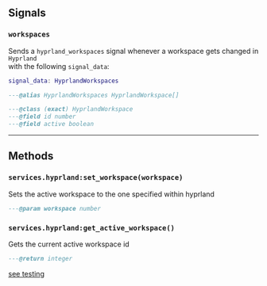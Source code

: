 ## Signals

### `workspaces`
Sends a `hyprland_workspaces` signal whenever a workspace gets changed in `Hyprland`\
with the following `signal_data`:
```lua
signal_data: HyprlandWorkspaces

---@alias HyprlandWorkspaces HyprlandWorkspace[]

---@class (exact) HyprlandWorkspace
---@field id number
---@field active boolean

```

---

## Methods

### `services.hyprland:set_workspace(workspace)`
Sets the active workspace to the one specified within hyprland
```lua
---@param workspace number
```

### `services.hyprland:get_active_workspace()`
Gets the current active workspace id
```lua
---@return integer
```

[see testing](main.md#Testing)
